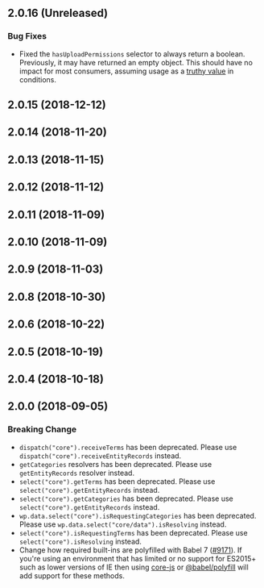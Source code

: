 ## 2.0.16 (Unreleased)

### Bug Fixes

- Fixed the `hasUploadPermissions` selector to always return a boolean. Previously, it may have returned an empty object. This should have no impact for most consumers, assuming usage as a [truthy value](https://developer.mozilla.org/en-US/docs/Glossary/Truthy) in conditions.

## 2.0.15 (2018-12-12)

## 2.0.14 (2018-11-20)

## 2.0.13 (2018-11-15)

## 2.0.12 (2018-11-12)

## 2.0.11 (2018-11-09)

## 2.0.10 (2018-11-09)

## 2.0.9 (2018-11-03)

## 2.0.8 (2018-10-30)

## 2.0.6 (2018-10-22)

## 2.0.5 (2018-10-19)

## 2.0.4 (2018-10-18)

## 2.0.0 (2018-09-05)

### Breaking Change

- `dispatch("core").receiveTerms` has been deprecated. Please use `dispatch("core").receiveEntityRecords` instead.
- `getCategories` resolvers has been deprecated. Please use `getEntityRecords` resolver instead.
- `select("core").getTerms` has been deprecated. Please use `select("core").getEntityRecords` instead.
- `select("core").getCategories` has been deprecated. Please use `select("core").getEntityRecords` instead.
- `wp.data.select("core").isRequestingCategories` has been deprecated. Please use `wp.data.select("core/data").isResolving` instead.
- `select("core").isRequestingTerms` has been deprecated. Please use `select("core").isResolving` instead.
- Change how required built-ins are polyfilled with Babel 7 ([#9171](https://github.com/WordPress/gutenberg/pull/9171)). If you're using an environment that has limited or no support for ES2015+ such as lower versions of IE then using [core-js](https://github.com/zloirock/core-js) or [@babel/polyfill](https://babeljs.io/docs/en/next/babel-polyfill) will add support for these methods.
